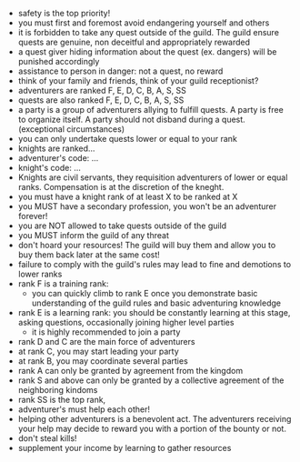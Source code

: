 
* safety is the top priority!
* you must first and foremost avoid endangering yourself and others
* it is forbidden to take any quest outside of the guild. The guild ensure quests are genuine, non deceitful and appropriately rewarded
* a quest giver hiding information about the quest (ex. dangers) will be punished accordingly
* assistance to person in danger: not a quest, no reward
* think of your family and friends, think of your guild receptionist?
* adventurers are ranked F, E, D, C, B, A, S, SS
* quests are also ranked F, E, D, C, B, A, S, SS
* a party is a group of adventurers allying to fulfill quests. A party is free to organize itself. A party should not disband during a quest. (exceptional circumstances)
* you can only undertake quests lower or equal to your rank
* knights are ranked...
* adventurer's code: ...
* knight's code: ...
* Knights are civil servants, they requisition adventurers of lower or equal ranks. Compensation is at the discretion of the kneght.
* you must have a knight rank of at least X to be ranked at X
* you MUST have a secondary profession, you won't be an adventurer forever!
* you are NOT allowed to take quests outside of the guild
* you MUST inform the guild of any threat
* don't hoard your resources! The guild will buy them and allow you to buy them back later at the same cost!
* failure to comply with the guild's rules may lead to fine and demotions to lower ranks
* rank F is a training rank:
  * you can quickly climb to rank E once you demonstrate basic understanding of the guild rules and basic adventuring knowledge
* rank E is a learning rank: you should be constantly learning at this stage, asking questions, occasionally joining higher level parties
  * it is highly recommended to join a party
* rank D and C are the main force of adventurers
* at rank C, you may start leading your party
* at rank B, you may coordinate several parties
* rank A can only be granted by agreement from the kingdom
* rank S and above can only be granted by a collective agreement of the neighboring kindoms
* rank SS is the top rank,
* adventurer's must help each other!
* helping other adventurers is a benevolent act. The adventurers receiving your help may decide to reward you with a portion of the bounty or not.
* don't steal kills!
* supplement your income by learning to gather resources

